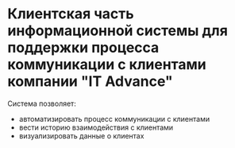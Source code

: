 # Клиентская часть информационной системы для поддержки процесса коммуникации с клиентами компании "IT Advance"

Система позволяет:
 - автоматизировать процесс коммуникации с клиентами
 - вести историю взаимодействия с клиентами
 - визуализировать данные о клиентах 
